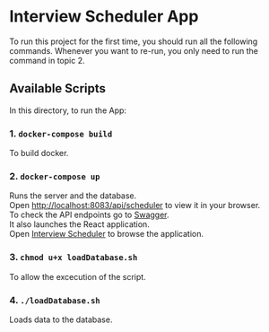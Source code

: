 # Interview Scheduler App

To run this project for the first time, you should run all the following commands.
Whenever you want to re-run, you only need to run the command in topic 2.

## Available Scripts

In this directory, to run the App:

### 1. `docker-compose build`

To build docker.

### 2. `docker-compose up`

Runs the server and the database.\
Open [http://localhost:8083/api/scheduler](http://localhost:8083/api/scheduler) to view it in your browser.\
To check the API endpoints go to [Swagger](http://localhost:8083/swagger-ui/index.html#/).\
It also launches the React application.\
Open [Interview Scheduler](http://localhost:3000) to browse the application.

### 3. `chmod u+x loadDatabase.sh`

To allow the excecution of the script.

### 4. `./loadDatabase.sh`

Loads data to the database.

